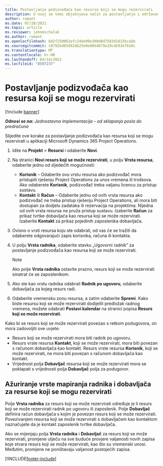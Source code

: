 ```yaml
---
title: Postavljanje podizvođača kao resursa koji se mogu rezervirati
description: U ovoj se temi objašnjava način za postavljanje i održavanje resursa podizvođača koje su stvorili korisnici i kontakti u sustavu, tako da se mogu povezati s podugovorima u aplikaciji Microsoft Dynamics 365 Project Operations.
author: rumant
ms.date: 07/28/2021
ms.topic: article
ms.reviewer: johnmichalak
ms.author: rumant
ms.openlocfilehash: 6d2f250063afc24de99e308d8d7583d1822bcabb
ms.sourcegitcommit: c0792bd65d92db25e0e8864879a19c4b93efb10c
ms.translationtype: MT
ms.contentlocale: hr-HR
ms.lasthandoff: 04/14/2022
ms.locfileid: "8597237"
---
```

# <a name="set-up-subcontractors-as-bookable-resources"></a>Postavljanje podizvođača kao resursa koji se mogu rezervirati

[!include [banner](../../includes/dataverse-preview.md)]

_**Odnosi se na:** Jednostavna implementacija – od sklapanja posla do predračuna_

Slijedite ove korake za postavljanje podizvođača kao resursa koji se mogu rezervirati u aplikaciji Microsoft Dynamics 365 Project Operations.

1. Idite na **Projekt** \> **Resursi** i odaberite **Novi**.
2. Na stranici **Novi resurs koji se može rezervirati**, u polju **Vrsta resursa**, odaberite jednu od sljedećih mogućnosti:

    - **Korisnik** – Odaberite ovu vrstu resursa ako podizvođač mora pristupiti rješenju Project Operations za unos vremena ili troškova. Ako odaberete **Korisnik**, podizvođač treba valjanu licencu za pristup sustavu.
    - **Kontakt** ili **Račun** – Odaberite jednu od ovih vrsta resursa ako podizvođač ne treba pristup rješenju Project Operations, ali mora biti dostupan za dodjelu zadataka ili rezervacija na projektima. Nijedna od ovih vrsta resursa ne pruža pristup sustavu. Izaberite **Račun** za prikaz tvrtke dobavljača kao resursa koji se može rezervirati. Izaberite **Kontakt** za prikaz pojedinih zaposlenika dobavljača.

3. Ovisno o vrsti resursa koju ste odabrali, od vas će se tražiti da odaberete odgovarajući zapis korisnika, računa ili kontakta.
4. U polju **Vrsta radnika**, odaberite stavku „Ugovorni radnik” za postavljanje podizvođača kao resursa koji se može rezervirati.

    > [!NOTE]
    > Ako polje **Vrsta radnika** ostavite prazno, resurs koji se može rezervirati smatrat će se zaposlenikom.

5. Ako ste kao vrstu radnika odabrali **Radnik po ugovoru**, odaberite dobavljača za kojeg resurs radi.
6. Odaberite vremensku zonu resursa, a zatim odaberite **Spremi**. Kako biste resursu koji se može rezervirati dodijelili predložak radnog vremena, možete odabrati **Postavi kalendar** na stranici popisa **Resurs koji se može rezervirati**.

Kako bi se resurs koji se može rezervirati povezao s retkom podugovora, on mora zadovoljiti ove uvjete:

- Resurs koji se može rezervirati mora biti radnik po ugovoru.
- Resurs vrste resursa **Kontakt**, koji se može rezervirati, mora biti povezan s računom dobavljača kao kontakt. Resurs vrste resursa **Korisnik**, koji se može rezervirati, ne mora biti povezan s računom dobavljača kao kontakt.
- Vrijednost polja **Dobavljač** resursa koji se može rezervirati mora se poklapati s vrijednosti polja **Dobavljač** polja za podugovor.

## <a name="update-the-type-of-worker-and-vendor-mapping-for-bookable-resources"></a>Ažuriranje vrste mapiranja radnika i dobavljača za resurse koji se mogu rezervirati

Polje **Vrsta radnika** za resurs koji se može rezervirati određuje je li resurs koji se može rezervirati radnik po ugovoru ili zaposlenik. Polje **Dobavljač** definira račun dobavljača s kojim je povezan resurs koji se može rezervirati. Povezivanjem resursa koji se može rezervirati s dobavljačem kao kontaktom naznačujete da je kontakt zaposlenik tvrtke dobavljača.

Ako se mijenjaju polja **Vrsta radnika** i **Dobavljač** za resurs koji se može rezervirati, promjene utječu na sve buduće provjere valjanosti novih zapisa koje stvara resurs koji se može rezervirati, kao što su vremenski unosi. Međutim, promjene ne poništavaju valjanost postojećih zapisa.

[!INCLUDE[footer-include](../../includes/footer-banner.md)]

